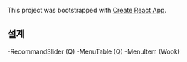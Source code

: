 This project was bootstrapped with [Create React App](https://github.com/facebook/create-react-app).

## 설계

-RecommandSlider (Q)
-MenuTable (Q)
-MenuItem (Wook)
